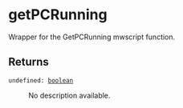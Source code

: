 # getPCRunning

Wrapper for the GetPCRunning mwscript function.

## Returns

<dl class="describe">
<dt><code class="descname">undefined: <a href="https://mwse.readthedocs.io/en/latest/lua/type/boolean.html">boolean</a></code></dt>
<dd>

No description available.

</dd>
</dl>
